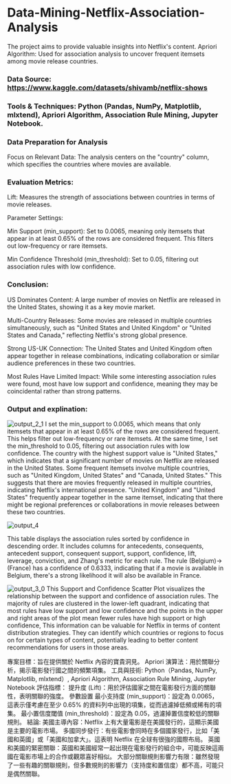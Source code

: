 # Data-Mining-Netflix-Association-Analysis
The project aims to provide valuable insights into Netflix's content. 
Apriori Algorithm: Used for association analysis to uncover frequent itemsets among movie release countries.

### Data Source: https://www.kaggle.com/datasets/shivamb/netflix-shows

### Tools & Techniques: Python (Pandas, NumPy, Matplotlib, mlxtend), Apriori Algorithm, Association Rule Mining, Jupyter Notebook.

### Data Preparation for Analysis
Focus on Relevant Data: The analysis centers on the "country" column, which specifies the countries where movies are available.

### Evaluation Metrics:
Lift: Measures the strength of associations between countries in terms of movie releases.

Parameter Settings:

Min Support (min_support): Set to 0.0065, meaning only itemsets that appear in at least 0.65% of the rows are considered frequent. This filters out low-frequency or rare itemsets.

Min Confidence Threshold (min_threshold): Set to 0.05, filtering out association rules with low confidence.

### Conclusion:
US Dominates Content: A large number of movies on Netflix are released in the United States, showing it as a key movie market.

Multi-Country Releases: Some movies are released in multiple countries simultaneously, such as "United States and United Kingdom" or "United States and Canada," reflecting Netflix's strong global presence.

Strong US-UK Connection: The United States and United Kingdom often appear together in release combinations, indicating collaboration or similar audience preferences in these two countries.

Most Rules Have Limited Impact: While some interesting association rules were found, most have low support and confidence, meaning they may be coincidental rather than strong patterns.

### Output and explination:
![output_2_1](https://github.com/user-attachments/assets/94ba4406-dd75-48dc-ac40-fb08de3a2501)
I set the min_support to 0.0065, which means that only itemsets that appear in at least 0.65% of the rows are considered frequent. This helps filter out low-frequency or rare itemsets. At the same time, I set the min_threshold to 0.05, filtering out association rules with low confidence. The country with the highest support value is "United States," which indicates that a significant number of movies on Netflix are released in the United States. Some frequent itemsets involve multiple countries, such as "United Kingdom, United States" and "Canada, United States." This suggests that there are movies frequently released in multiple countries, indicating Netflix's international presence. "United Kingdom" and "United States" frequently appear together in the same itemset, indicating that there might be regional preferences or collaborations in movie releases between these two countries.

![output_4](https://github.com/user-attachments/assets/9636a795-d78d-4038-a02d-8ccf98ba10ab)

 This table displays the association rules sorted by confidence in descending order. It includes columns for antecedents, consequents, antecedent support, consequent support, support, confidence, lift, leverage, conviction, and Zhang's metric for each rule. The rule (Belgium)-> (France) has a confidence of 0.6333, indicating that if a movie is available in Belgium, there's a strong likelihood it will also be available in France.

![output_3_0](https://github.com/user-attachments/assets/c1a34d7b-9a54-4cc8-9e85-2e34aea80940)
This Support and Confidence Scatter Plot visualizes the relationship between the support and confidence of association rules. The majority of rules are clustered in the lower-left quadrant, indicating that most rules have low support and low confidence and the points in the upper and right areas of the plot mean fewer rules have high support or high confidence, This information can be valuable for Netflix in terms of content distribution strategies. They can identify which countries or regions to focus on for certain types of content, potentially leading to better content recommendations for users in those areas.


專案目標：旨在提供關於 Netflix 內容的寶貴洞見。
Apriori 演算法：用於關聯分析，揭示電影發行國之間的頻繁項集。
工具與技術: Python（Pandas, NumPy, Matplotlib, mlxtend）, Apriori Algorithm, Association Rule Mining, Jupyter Notebook
評估指標：
提升度 (Lift)：用於評估國家之間在電影發行方面的關聯性，表明關聯的強度。
參數設置
最小支持度 (min_support)：設定為 0.0065，這表示僅考慮在至少 0.65% 的資料列中出現的項集，從而過濾掉低頻或稀有的項集。
最小置信度閾值 (min_threshold)：設定為 0.05，過濾掉置信度較低的關聯規則。
結論:
美國主導內容：Netflix 上有大量電影是在美國發行的，這顯示美國是主要的電影市場。
多國同步發行：有些電影會同時在多個國家發行，比如「美國和英國」或「美國和加拿大」。這表明 Netflix 在全球有很強的國際布局。
英國和美國的緊密關聯：英國和美國經常一起出現在電影發行的組合中，可能反映這兩國在電影市場上的合作或觀眾喜好相似。
大部分關聯規則影響力有限：雖然發現了一些有趣的關聯規則，但多數規則的影響力（支持度和置信度）都不高，可能只是偶然關聯。
